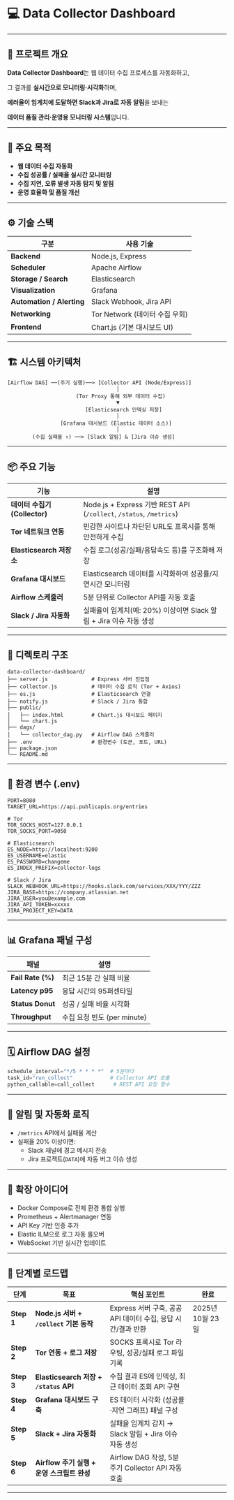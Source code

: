 # 💻 Data Collector Dashboard

---

## 🎯 프로젝트 개요

**Data Collector Dashboard**는 웹 데이터 수집 프로세스를 자동화하고,

그 결과를 **실시간으로 모니터링·시각화**하며,

**에러율이 임계치에 도달하면 Slack과 Jira로 자동 알림**을 보내는

**데이터 품질 관리·운영용 모니터링 시스템**입니다.

---

## 🧠 주요 목적

- **웹 데이터 수집 자동화**
- **수집 성공률 / 실패율 실시간 모니터링**
- **수집 지연, 오류 발생 자동 탐지 및 알림**
- **운영 효율화 및 품질 개선**

---

## ⚙️ 기술 스택

| 구분 | 사용 기술 |
| --- | --- |
| **Backend** | Node.js, Express |
| **Scheduler** | Apache Airflow |
| **Storage / Search** | Elasticsearch |
| **Visualization** | Grafana |
| **Automation / Alerting** | Slack Webhook, Jira API |
| **Networking** | Tor Network (데이터 수집 우회) |
| **Frontend** | Chart.js (기본 대시보드 UI) |

---

## 🏗 시스템 아키텍처

```
[Airflow DAG] ──(주기 실행)──> [Collector API (Node/Express)]
                                   │
                      (Tor Proxy 통해 외부 데이터 수집)
                                   ▼
                         [Elasticsearch 인덱싱 저장]
                                   │
                 [Grafana 대시보드 (Elastic 데이터 소스)]
                                   │
        (수집 실패율 ↑) ──> [Slack 알림] & [Jira 이슈 생성]

```

---

## 📦 주요 기능

| 기능 | 설명 |
| --- | --- |
| **데이터 수집기 (Collector)** | Node.js + Express 기반 REST API (`/collect`, `/status`, `/metrics`) |
| **Tor 네트워크 연동** | 민감한 사이트나 차단된 URL도 프록시를 통해 안전하게 수집 |
| **Elasticsearch 저장소** | 수집 로그(성공/실패/응답속도 등)를 구조화해 저장 |
| **Grafana 대시보드** | Elasticsearch 데이터를 시각화하여 성공률/지연시간 모니터링 |
| **Airflow 스케줄러** | 5분 단위로 Collector API를 자동 호출 |
| **Slack / Jira 자동화** | 실패율이 임계치(예: 20%) 이상이면 Slack 알림 + Jira 이슈 자동 생성 |

---

## 📁 디렉토리 구조

```
data-collector-dashboard/
├── server.js              # Express 서버 진입점
├── collector.js           # 데이터 수집 로직 (Tor + Axios)
├── es.js                  # Elasticsearch 연결
├── notify.js              # Slack / Jira 통합
├── public/
│   ├── index.html         # Chart.js 대시보드 페이지
│   └── chart.js
├── dags/
│   └── collector_dag.py   # Airflow DAG 스케줄러
├── .env                   # 환경변수 (토큰, 포트, URL)
├── package.json
└── README.md

```

---

## 🔐 환경 변수 (.env)

```
PORT=8080
TARGET_URL=https://api.publicapis.org/entries

# Tor
TOR_SOCKS_HOST=127.0.0.1
TOR_SOCKS_PORT=9050

# Elasticsearch
ES_NODE=http://localhost:9200
ES_USERNAME=elastic
ES_PASSWORD=changeme
ES_INDEX_PREFIX=collector-logs

# Slack / Jira
SLACK_WEBHOOK_URL=https://hooks.slack.com/services/XXX/YYY/ZZZ
JIRA_BASE=https://company.atlassian.net
JIRA_USER=you@example.com
JIRA_API_TOKEN=xxxxx
JIRA_PROJECT_KEY=DATA

```

---

## 📊 Grafana 패널 구성

| 패널 | 설명 |
| --- | --- |
| **Fail Rate (%)** | 최근 15분 간 실패 비율 |
| **Latency p95** | 응답 시간의 95퍼센타일 |
| **Status Donut** | 성공 / 실패 비율 시각화 |
| **Throughput** | 수집 요청 빈도 (per minute) |

---

## 🗓 Airflow DAG 설정

```python
schedule_interval="*/5 * * * *"  # 5분마다
task_id="run_collect"            # Collector API 호출
python_callable=call_collect      # REST API 요청 함수

```

---

## 🚨 알림 및 자동화 로직

- `/metrics` API에서 실패율 계산
- 실패율 20% 이상이면:
    - Slack 채널에 경고 메시지 전송
    - Jira 프로젝트(`DATA`)에 자동 버그 이슈 생성

---

## 🧩 확장 아이디어

- Docker Compose로 전체 환경 통합 실행
- Prometheus + Alertmanager 연동
- API Key 기반 인증 추가
- Elastic ILM으로 로그 자동 롤오버
- WebSocket 기반 실시간 업데이트

---

## 🧭 단계별 로드맵

| 단계 | 목표 | 핵심 포인트 | 완료 |
| --- | --- | --- | --- |
| **Step 1** | **Node.js 서버 + `/collect` 기본 동작** | Express 서버 구축, 공공 API 데이터 수집, 응답 시간/결과 반환 | 2025년 10월 23일 |
| **Step 2** | **Tor 연동 + 로그 저장** | SOCKS 프록시로 Tor 라우팅, 성공/실패 로그 파일 기록 |  |
| **Step 3** | **Elasticsearch 저장 + `/status` API** | 수집 결과 ES에 인덱싱, 최근 데이터 조회 API 구현 |  |
| **Step 4** | **Grafana 대시보드 구축** | ES 데이터 시각화 (성공률·지연 그래프) 패널 구성 |  |
| **Step 5** | **Slack + Jira 자동화** | 실패율 임계치 감지 → Slack 알림 + Jira 이슈 자동 생성 |  |
| **Step 6** | **Airflow 주기 실행 + 운영 스크립트 완성** | Airflow DAG 작성, 5분 주기 Collector API 자동 호출 |  |

---
